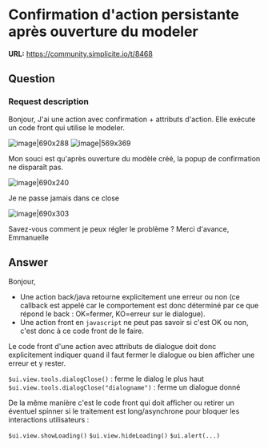 # Confirmation d'action persistante après ouverture du modeler

**URL:** https://community.simplicite.io/t/8468

## Question
### Request description

Bonjour,
J'ai une action avec confirmation + attributs d'action. Elle exécute un code front qui utilise le modeler.

![image|690x288](upload://73SggK1bO3eJkMK6oDFm8m47qCJ.png)
![image|569x369](upload://q89tEt82N1BrHmrcUA2BisL861P.png)

Mon souci est qu'après ouverture du modèle créé, la popup de confirmation ne disparaît pas.

![image|690x240](upload://aM3JdgiPKGQncNvfs00FFv0lhpY.png)

Je ne passe jamais dans ce close

![image|690x303](upload://7a6MCOyJ9ySg1yvybqgumAP9Qql.png)

Savez-vous comment je peux régler le problème ?
Merci d'avance,
Emmanuelle

## Answer
Bonjour,

- Une action back/java retourne explicitement une erreur ou non (ce callback est appelé car le comportement est donc déterminé par ce que répond le back : OK=fermer, KO=erreur sur le dialogue).
- Une action front en `javascript` ne peut pas savoir si c'est OK ou non, c'est donc à ce code front de le faire.

Le code front d'une action avec attributs de dialogue doit donc explicitement indiquer quand il faut fermer le dialogue ou bien afficher une erreur et y rester.

`$ui.view.tools.dialogClose()` : ferme le dialog le plus haut
`$ui.view.tools.dialogClose("dialogname")` : ferme un dialogue donné

De la même manière c'est le code front qui doit afficher ou retirer un éventuel spinner si le traitement est long/asynchrone pour bloquer les interactions utilisateurs :

`$ui.view.showLoading()`
`$ui.view.hideLoading()`
`$ui.alert(...)`
